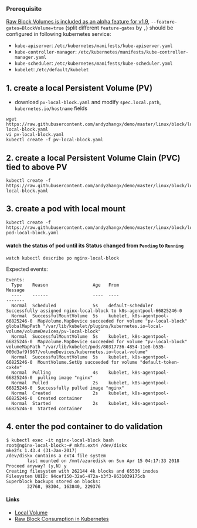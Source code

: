 ### Prerequisite
[Raw Block Volumes is included as an alpha feature for v1.9](https://kubernetes.io/docs/concepts/storage/persistent-volumes/#block-block-volume-support), `--feature-gates=BlockVolume=true` (split different `feature-gates` by `,`) should be configured in following kubernetes service:
 - `kube-apiserver`: `/etc/kubernetes/manifests/kube-apiserver.yaml`
 - `kube-controller-manager`: `/etc/kubernetes/manifests/kube-controller-manager.yaml`
 - `kube-scheduler`: `/etc/kubernetes/manifests/kube-scheduler.yaml`
 - `kubelet`: `/etc/default/kubelet`

## 1. create a local Persistent Volume (PV)
 - download `pv-local-block.yaml` and modify `spec.local.path`, `kubernetes.io/hostname` fields
```
wget https://raw.githubusercontent.com/andyzhangx/demo/master/linux/block/local/pv-local-block.yaml
vi pv-local-block.yaml
kubectl create -f pv-local-block.yaml
```
## 2. create a local Persistent Volume Clain (PVC) tied to above PV
```
kubectl create -f https://raw.githubusercontent.com/andyzhangx/demo/master/linux/block/local/pvc-local-block.yaml
```

## 3. create a pod with local mount
```
kubectl create -f https://raw.githubusercontent.com/andyzhangx/demo/master/linux/block/local/nginx-pod-local-block.yaml
```

#### watch the status of pod until its Status changed from `Pending` to `Running`
```watch kubectl describe po nginx-local-block```

Expected events:
```
Events:
  Type    Reason                 Age   From                               Message
  ----    ------                 ----  ----                               -------
  Normal  Scheduled              5s    default-scheduler                  Successfully assigned nginx-local-block to k8s-agentpool-66825246-0
  Normal  SuccessfulMountVolume  5s    kubelet, k8s-agentpool-66825246-0  MapVolume.MapDevice succeeded for volume "pv-local-block" globalMapPath "/var/lib/kubelet/plugins/kubernetes.io~local-volume/volumeDevices/pv-local-block"
  Normal  SuccessfulMountVolume  5s    kubelet, k8s-agentpool-66825246-0  MapVolume.MapDevice succeeded for volume "pv-local-block" volumeMapPath "/var/lib/kubelet/pods/80317736-4854-11e8-b535-000d3af9f967/volumeDevices/kubernetes.io~local-volume"
  Normal  SuccessfulMountVolume  5s    kubelet, k8s-agentpool-66825246-0  MountVolume.SetUp succeeded for volume "default-token-cxk4v"
  Normal  Pulling                4s    kubelet, k8s-agentpool-66825246-0  pulling image "nginx"
  Normal  Pulled                 2s    kubelet, k8s-agentpool-66825246-0  Successfully pulled image "nginx"
  Normal  Created                2s    kubelet, k8s-agentpool-66825246-0  Created container
  Normal  Started                2s    kubelet, k8s-agentpool-66825246-0  Started container
```

## 4. enter the pod container to do validation
```
$ kubectl exec -it nginx-local-block bash
root@nginx-local-block:~# mkfs.ext4 /dev/diskx
mke2fs 1.43.4 (31-Jan-2017)
/dev/diskx contains a ext4 file system
        last mounted on /mnt/azuredisk on Sun Apr 15 04:17:33 2018
Proceed anyway? (y,N) y
Creating filesystem with 262144 4k blocks and 65536 inodes
Filesystem UUID: 94cef150-32a6-472a-b3f3-8631039175cb
Superblock backups stored on blocks:
        32768, 98304, 163840, 229376
```

#### Links
 - [Local Volume](https://kubernetes.io/docs/concepts/storage/volumes/#local)
 - [Raw Block Consumption in Kubernetes](https://github.com/kubernetes/community/blob/master/contributors/design-proposals/storage/block-block-pv.md)

